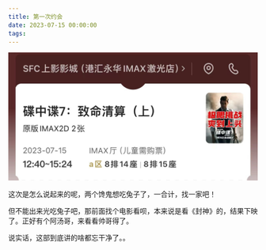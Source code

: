 ```yaml
---
title: 第一次约会
date: 2023-07-15 00:00:00
tags:
---
```


![第一次一起看电影](/images/first_cinema.jpg)

这次是怎么说起来的呢，两个馋鬼想吃兔子了，一合计，找一家吧！

但不能出来光吃兔子吧，那前面找个电影看呗，本来说是看《封神》的，结果下映了。正好有个阿汤哥，来看看帅哥得了。

说实话，这部到底讲的啥都忘干净了。。
